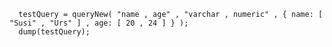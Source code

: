 ```luceescript+trycf
  testQuery = queryNew( "name , age" , "varchar , numeric" , { name: [ "Susi" , "Urs" ] , age: [ 20 , 24 ] } );
  dump(testQuery);
```
